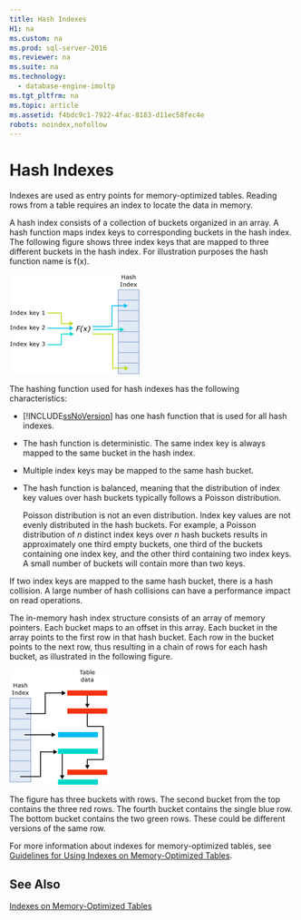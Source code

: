 ```yaml
---
title: Hash Indexes
H1: na
ms.custom: na
ms.prod: sql-server-2016
ms.reviewer: na
ms.suite: na
ms.technology: 
  - database-engine-imoltp
ms.tgt_pltfrm: na
ms.topic: article
ms.assetid: f4bdc9c1-7922-4fac-8183-d11ec58fec4e
robots: noindex,nofollow
---
```

# Hash Indexes
  Indexes are used as entry points for memory\-optimized tables. Reading rows from a table requires an index to locate the data in memory.  
  
 A hash index consists of a collection of buckets organized in an array. A hash function maps index keys to corresponding buckets in the hash index. The following figure shows three index keys that are mapped to three different buckets in the hash index. For illustration purposes the hash function name is f\(x\).  
  
 ![Index keys mapped to different buckets.](../../Images/Image/ImageNotContaina/hekaton_tables_2.gif "hekaton_tables_2")  
  
 The hashing function used for hash indexes has the following characteristics:  
  
-   [!INCLUDE[ssNoVersion](../../Token/Other/ssNoVersion_md.md)] has one hash function that is used for all hash indexes.  
  
-   The hash function is deterministic. The same index key is always mapped to the same bucket in the hash index.  
  
-   Multiple index keys may be mapped to the same hash bucket.  
  
-   The hash function is balanced, meaning that the distribution of index key values over hash buckets typically follows a Poisson distribution.  
  
     Poisson distribution is not an even distribution. Index key values are not evenly distributed in the hash buckets. For example, a Poisson distribution of *n* distinct index keys over *n* hash buckets results in approximately one third empty buckets, one third of the buckets containing one index key, and the other third containing two index keys. A small number of buckets will contain more than two keys.  
  
 If two index keys are mapped to the same hash bucket, there is a hash collision. A large number of hash collisions can have a performance impact on read operations.  
  
 The in\-memory hash index structure consists of an array of memory pointers. Each bucket maps to an offset in this array. Each bucket in the array points to the first row in that hash bucket. Each row in the bucket points to the next row, thus resulting in a chain of rows for each hash bucket, as illustrated in the following figure.  
  
 ![The in-memory hash index structure.](../../Images/Image/ImageNotContaina/hekaton_tables_3.gif "hekaton_tables_3")  
  
 The figure has three buckets with rows. The second bucket from the top contains the three red rows. The fourth bucket contains the single blue row. The bottom bucket contains the two green rows. These could be different versions of the same row.  
  
 For more information about indexes for memory\-optimized tables, see [Guidelines for Using Indexes on Memory-Optimized Tables](../../Topics/TopicNameNotContainA/Guidelines-for-Using-Indexes-on-Memory-Optimized-Tables.md).  
  
## See Also  
 [Indexes on Memory-Optimized Tables](../../Topics/TopicNameNotContainA/Indexes-on-Memory-Optimized-Tables.md)  
  
  